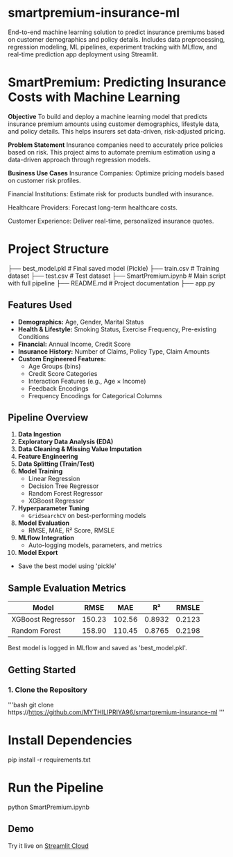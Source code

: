 # smartpremium-insurance-ml
End-to-end machine learning solution to predict insurance premiums based on customer demographics and policy details. Includes data preprocessing, regression modeling, ML pipelines, experiment tracking with MLflow, and real-time prediction app deployment using Streamlit.

# SmartPremium: Predicting Insurance Costs with Machine Learning

**Objective**
To build and deploy a machine learning model that predicts insurance premium amounts using customer demographics, lifestyle data, and policy details. This helps insurers set data-driven, risk-adjusted pricing.

**Problem Statement**
Insurance companies need to accurately price policies based on risk. This project aims to automate premium estimation using a data-driven approach through regression models.

**Business Use Cases**
Insurance Companies: Optimize pricing models based on customer risk profiles.

Financial Institutions: Estimate risk for products bundled with insurance.

Healthcare Providers: Forecast long-term healthcare costs.

Customer Experience: Deliver real-time, personalized insurance quotes.

# Project Structure
├── best_model.pkl # Final saved model (Pickle)
├── train.csv # Training dataset
├── test.csv # Test dataset
├── SmartPremium.ipynb # Main script with full pipeline
├── README.md # Project documentation
├── app.py

## Features Used

- **Demographics:** Age, Gender, Marital Status
- **Health & Lifestyle:** Smoking Status, Exercise Frequency, Pre-existing Conditions
- **Financial:** Annual Income, Credit Score
- **Insurance History:** Number of Claims, Policy Type, Claim Amounts
- **Custom Engineered Features:**
  - Age Groups (bins)
  - Credit Score Categories
  - Interaction Features (e.g., Age × Income)
  - Feedback Encodings
  - Frequency Encodings for Categorical Columns

##  Pipeline Overview

1. **Data Ingestion**
2. **Exploratory Data Analysis (EDA)**
3. **Data Cleaning & Missing Value Imputation**
4. **Feature Engineering**
5. **Data Splitting (Train/Test)**
6. **Model Training**
   - Linear Regression
   - Decision Tree Regressor
   - Random Forest Regressor
   - XGBoost Regressor
7. **Hyperparameter Tuning**
   - `GridSearchCV` on best-performing models
8. **Model Evaluation**
   - RMSE, MAE, R² Score, RMSLE
9. **MLflow Integration**
   - Auto-logging models, parameters, and metrics
10. **Model Export**
   - Save the best model using 'pickle'

## Sample Evaluation Metrics

| Model              | RMSE   | MAE    | R²     | RMSLE  |
|-------------------|--------|--------|--------|--------|
| XGBoost Regressor | 150.23 | 102.56 | 0.8932 | 0.2123 |
| Random Forest      | 158.90 | 110.45 | 0.8765 | 0.2198 |

 Best model is logged in MLflow and saved as 'best_model.pkl'.


##  Getting Started

### 1. Clone the Repository

'''bash
git clone https://https://github.com/MYTHILIPRIYA96/smartpremium-insurance-ml
'''
# Install Dependencies
pip install -r requirements.txt

# Run the Pipeline

python  SmartPremium.ipynb

## Demo

Try it live on [Streamlit Cloud](https://smart-premium-insurance-ml-ihbhnfu8adlfm2g8e2kc4g.streamlit.app/)


